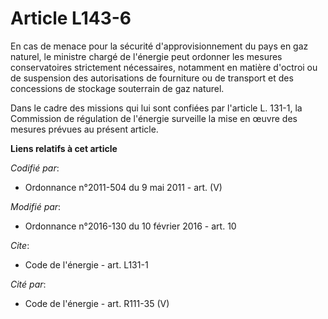 # Article L143-6

En cas de menace pour la sécurité d'approvisionnement du pays en gaz naturel, le ministre chargé de l'énergie peut ordonner
les mesures conservatoires strictement nécessaires, notamment en matière d'octroi ou de suspension des autorisations de
fourniture ou de transport et des concessions de stockage souterrain de gaz naturel. 

Dans le cadre des missions qui lui sont confiées par l'article L. 131-1, la Commission de régulation de l'énergie surveille
la mise en œuvre des mesures prévues au présent article.

**Liens relatifs à cet article**

_Codifié par_:

  - Ordonnance n°2011-504 du 9 mai 2011 - art. (V)

_Modifié par_:

  - Ordonnance n°2016-130 du 10 février 2016 - art. 10

_Cite_:

  - Code de l'énergie - art. L131-1

_Cité par_:

  - Code de l'énergie - art. R111-35 (V)
